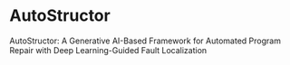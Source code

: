 # AutoStructor
AutoStructor: A Generative AI-Based Framework for Automated Program Repair with Deep Learning-Guided Fault Localization
